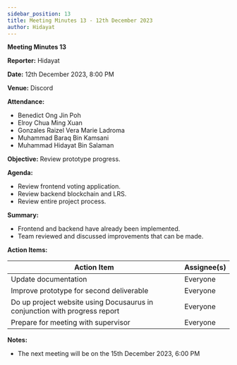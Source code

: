 ```yaml
---
sidebar_position: 13
title: Meeting Minutes 13 - 12th December 2023
author: Hidayat
---
```


**Meeting Minutes 13**

**Reporter:** Hidayat

**Date:** 12th December 2023, 8:00 PM

**Venue:** Discord

**Attendance:**

- Benedict Ong Jin Poh
- Elroy Chua Ming Xuan
- Gonzales Raizel Vera Marie Ladroma
- Muhammad Baraq Bin Kamsani
- Muhammad Hidayat Bin Salaman

**Objective:**
Review prototype progress.

**Agenda:**

- Review frontend voting application.
- Review backend blockchain and LRS.
- Review entire project process.

**Summary:**

- Frontend and backend have already been implemented.
- Team reviewed and discussed improvements that can be made.

**Action Items:**

| Action Item                                                                | Assignee(s) |
| -------------------------------------------------------------------------- | ----------- |
| Update documentation                                                       | Everyone    |
| Improve prototype for second deliverable                                   | Everyone    |
| Do up project website using Docusaurus in conjunction with progress report | Everyone    |
| Prepare for meeting with supervisor                                        | Everyone    |

**Notes:**

- The next meeting will be on the 15th December 2023, 6:00 PM
